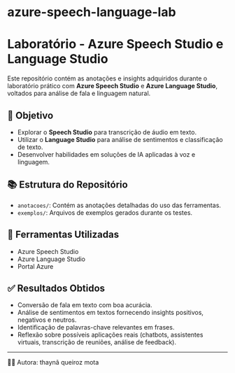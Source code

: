 # azure-speech-language-lab
# Laboratório - Azure Speech Studio e Language Studio

Este repositório contém as anotações e insights adquiridos durante o laboratório prático com **Azure Speech Studio** e **Azure Language Studio**, voltados para análise de fala e linguagem natural.

## 🎯 Objetivo
- Explorar o **Speech Studio** para transcrição de áudio em texto.
- Utilizar o **Language Studio** para análise de sentimentos e classificação de texto.
- Desenvolver habilidades em soluções de IA aplicadas à voz e linguagem.

## 📚 Estrutura do Repositório
- `anotacoes/`: Contém as anotações detalhadas do uso das ferramentas.
- `exemplos/`: Arquivos de exemplos gerados durante os testes.

## 🚀 Ferramentas Utilizadas
- Azure Speech Studio
- Azure Language Studio
- Portal Azure

## ✅ Resultados Obtidos
- Conversão de fala em texto com boa acurácia.
- Análise de sentimentos em textos fornecendo insights positivos, negativos e neutros.
- Identificação de palavras-chave relevantes em frases.
- Reflexão sobre possíveis aplicações reais (chatbots, assistentes virtuais, transcrição de reuniões, análise de feedback).

---
👩‍💻 Autora: thaynã queiroz mota
